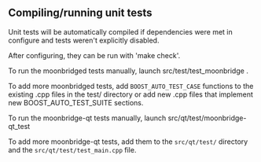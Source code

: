 Compiling/running unit tests
------------------------------------

Unit tests will be automatically compiled if dependencies were met in configure
and tests weren't explicitly disabled.

After configuring, they can be run with 'make check'.

To run the moonbridged tests manually, launch src/test/test_moonbridge .

To add more moonbridged tests, add `BOOST_AUTO_TEST_CASE` functions to the existing
.cpp files in the test/ directory or add new .cpp files that
implement new BOOST_AUTO_TEST_SUITE sections.

To run the moonbridge-qt tests manually, launch src/qt/test/moonbridge-qt_test

To add more moonbridge-qt tests, add them to the `src/qt/test/` directory and
the `src/qt/test/test_main.cpp` file.
